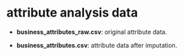# attribute analysis data

* **business_attributes_raw.csv**: original attribute data.

* **business_attributes.csv**: attribute data after imputation.
